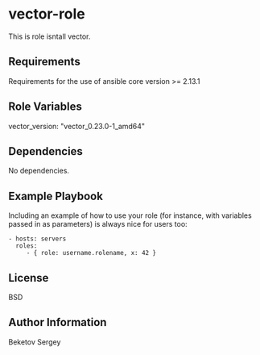 vector-role
=========

This is role isntall vector.

Requirements
------------

Requirements for the use of ansible core version >= 2.13.1


Role Variables
--------------

vector_version: "vector_0.23.0-1_amd64"

Dependencies
------------

No dependencies.

Example Playbook
----------------

Including an example of how to use your role (for instance, with variables passed in as parameters) is always nice for users too:

    - hosts: servers
      roles:
         - { role: username.rolename, x: 42 }

License
-------

BSD

Author Information
------------------

Beketov Sergey

